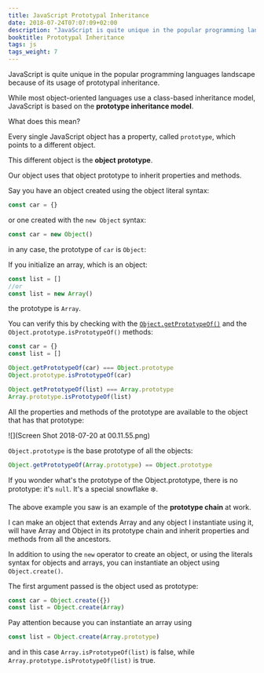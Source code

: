 ```yaml
---
title: JavaScript Prototypal Inheritance
date: 2018-07-24T07:07:09+02:00
description: "JavaScript is quite unique in the popular programming languages landscape because of its usage of prototypal inheritance. Let's find out what that means"
booktitle: Prototypal Inheritance
tags: js
tags_weight: 7
---
```


JavaScript is quite unique in the popular programming languages landscape because of its usage of prototypal inheritance.

While most object-oriented languages use a class-based inheritance model, JavaScript is based on the **prototype inheritance model**.

What does this mean?

Every single JavaScript object has a property, called `prototype`, which points to a different object.

This different object is the **object prototype**.

Our object uses that object prototype to inherit properties and methods.

Say you have an object created using the object literal syntax:

```js
const car = {}
```

or one created with the `new Object` syntax:

```js
const car = new Object()
```

in any case, the prototype of `car` is `Object`:

If you initialize an array, which is an object:

```js
const list = []
//or
const list = new Array()
```

the prototype is `Array`.

You can verify this by checking with the [`Object.getPrototypeOf()`](/javascript-object-getprototypeof/) and the `Object.prototype.isPrototypeOf()` methods:

```js
const car = {}
const list = []

Object.getPrototypeOf(car) === Object.prototype
Object.prototype.isPrototypeOf(car)

Object.getPrototypeOf(list) === Array.prototype
Array.prototype.isPrototypeOf(list)
```

All the properties and methods of the prototype are available to the object that has that prototype:

![](Screen Shot 2018-07-20 at 00.11.55.png)

`Object.prototype` is the base prototype of all the objects:

```js
Object.getPrototypeOf(Array.prototype) == Object.prototype
```

If you wonder what's the prototype of the Object.prototype, there is no prototype: it's `null`. It's a special snowflake ❄️.

The above example you saw is an example of the **prototype chain** at work.

I can make an object that extends Array and any object I instantiate using it, will have Array and Object in its prototype chain and inherit properties and methods from all the ancestors.

In addition to using the `new` operator to create an object, or using the literals syntax for objects and arrays, you can instantiate an object using `Object.create()`.

The first argument passed is the object used as prototype:

```js
const car = Object.create({})
const list = Object.create(Array)
```

Pay attention because you can instantiate an array using

```js
const list = Object.create(Array.prototype)
```

and in this case `Array.isPrototypeOf(list)` is false, while `Array.prototype.isPrototypeOf(list)` is true.
